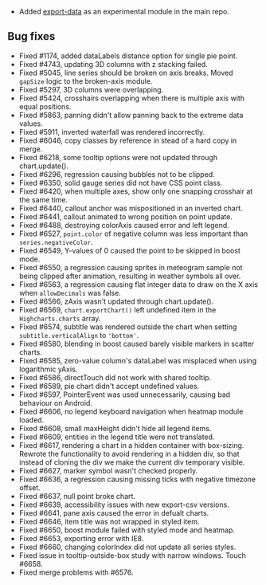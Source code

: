 - Added [export-data](https://github.com/highcharts/export-csv/) as an experimental module in the main repo.
## Bug fixes 
- Fixed #1174, added dataLabels distance option for single pie point.
- Fixed #4743, updating 3D columns with z stacking failed.
- Fixed #5045, line series should be broken on axis breaks. Moved ``gapSize`` logic to the broken-axis module.
- Fixed #5297, 3D columns were overlapping.
- Fixed #5424, crosshairs overlapping when there is multiple axis with equal positions.
- Fixed #5863, panning didn't allow panning back to the extreme data values.
- Fixed #5911, inverted waterfall was rendered incorrectly.
- Fixed #6046, copy classes by reference in stead of a hard copy in merge.
- Fixed #6218, some tooltip options were not updated through chart.update().
- Fixed #6296, regression causing bubbles not to be clipped.
- Fixed #6350, solid gauge series did not have CSS point class.
- Fixed #6420, when multiple axes, show only one snapping crosshair at the same time.
- Fixed #6440, callout anchor was mispositioned in an inverted chart.
- Fixed #6441, callout animated to wrong position on point update.
- Fixed #6488, destroying colorAxis caused error and left legend.
- Fixed #6527, ``point.color`` of negative column was less important than ``series.negativeColor``.
- Fixed #6549, Y-values of 0 caused the point to be skipped in boost mode.
- Fixed #6550, a regression causing sprites in meteogram sample not being clipped after animation, resulting in weather symbols all over.
- Fixed #6563, a regression causing flat integer data to draw on the X axis when ``allowDecimals`` was false.
- Fixed #6566, zAxis wasn't updated through chart.update().
- Fixed #6569, ``chart.exportChart()`` left undefined item in the ``Highcharts.charts`` array.
- Fixed #6574, subtitle was rendered outside the chart when setting ``subtitle.verticalAlign`` to ``'bottom'``.
- Fixed #6580, blending in boost caused barely visible markers in scatter charts.
- Fixed #6585, zero-value column's dataLabel was misplaced when using logarithmic yAxis.
- Fixed #6586, directTouch did not work with shared tooltip.
- Fixed #6589, pie chart didn't accept undefined values.
- Fixed #6597, PointerEvent was used unnecessarily, causing bad behaviour on Android.
- Fixed #6606, no legend keyboard navigation when heatmap module loaded.
- Fixed #6608, small maxHeight didn't hide all legend items.
- Fixed #6609, entities in the legend title were not translated.
- Fixed #6617, rendering a chart in a hidden container with box-sizing. Rewrote the functionality to avoid rendering in a hidden div, so that instead of cloning the div we make the current div temporary visible.
- Fixed #6627, marker symbol wasn't checked properly.
- Fixed #6636, a regression causing missing ticks with negative timezone offset.
- Fixed #6637, null point broke chart.
- Fixed #6639, accessibility issues with new export-csv versions.
- Fixed #6641, pane axis caused the error in defualt charts.
- Fixed #6646, item title was not wrapped in styled item.
- Fixed #6650, boost module failed with styled mode and heatmap.
- Fixed #6653, exporting error with IE8.
- Fixed #6660, changing colorIndex did not update all series styles.
- Fixed issue in tooltip-outside-box study with narrow windows. Touch #6658.
- Fixed merge problems with #6576.